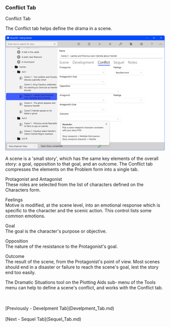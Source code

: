 ### Conflict Tab ###
Conflict Tab <br/>

The Conflict tab helps define the drama in a scene. <br/>

![](Scene-Conflict-Tab.png)

A scene is a 'small story', which has the same key elements of the overall story: a goal,  opposition to that goal, and an outcome.  The Conflict tab compresses the elements on the Problem form into a single tab. <br/>

Protagonist and Antagonist <br/>
These roles are selected from the list of characters defined on the Characters form. <br/>

Feelings <br/>
Motive is modified, at the scene level, into an emotional response which is specific to the character and the scenic action.  This control lists some common emotions. <br/>

Goal <br/>
The goal is the character's purpose or objective. <br/>

Opposition <br/>
The nature of the resistance to the Protagonist's goal. <br/>

Outcome <br/>
The result of the scene, from the Protagonist's point of view.  Most scenes should end in a disaster or failure to reach the scene's goal, lest the story end too easily. <br/>

The Dramatic Situations tool on the Plotting Aids sub‑  menu of the Tools  menu can help to define a scene's conflict, and works with the Conflict tab. <br/>

 <br/>
 <br/>
[Previously - Develpment Tab](Develpment_Tab.md) <br/>
 <br/>
[Next - Sequel Tab](Sequel_Tab.md) <br/>
 <br/>
